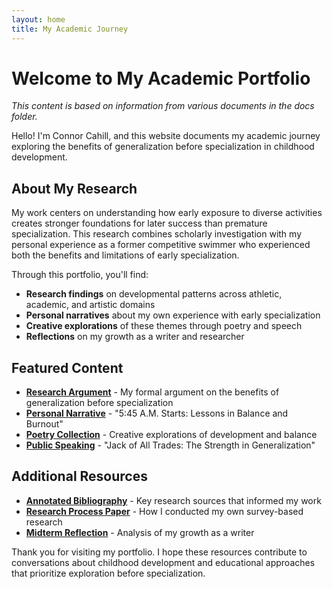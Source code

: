 ```yaml
---
layout: home
title: My Academic Journey
---
```


# Welcome to My Academic Portfolio

*This content is based on information from various documents in the docs folder.*

Hello! I'm Connor Cahill, and this website documents my academic journey exploring the benefits of generalization before specialization in childhood development.

## About My Research

My work centers on understanding how early exposure to diverse activities creates stronger foundations for later success than premature specialization. This research combines scholarly investigation with my personal experience as a former competitive swimmer who experienced both the benefits and limitations of early specialization.

Through this portfolio, you'll find:

- **Research findings** on developmental patterns across athletic, academic, and artistic domains
- **Personal narratives** about my own experience with early specialization
- **Creative explorations** of these themes through poetry and speech
- **Reflections** on my growth as a writer and researcher

## Featured Content

- [**Research Argument**](/posts/research-argument) - My formal argument on the benefits of generalization before specialization
- [**Personal Narrative**](/posts/narrative-time-for-another-day) - "5:45 A.M. Starts: Lessons in Balance and Burnout"
- [**Poetry Collection**](/posts/poetry) - Creative explorations of development and balance
- [**Public Speaking**](/posts/speech) - "Jack of All Trades: The Strength in Generalization"

## Additional Resources

- [**Annotated Bibliography**](/posts/annotated-bibliography) - Key research sources that informed my work
- [**Research Process Paper**](/posts/research-process-paper) - How I conducted my own survey-based research
- [**Midterm Reflection**](/posts/midterm-reflection) - Analysis of my growth as a writer

Thank you for visiting my portfolio. I hope these resources contribute to conversations about childhood development and educational approaches that prioritize exploration before specialization.